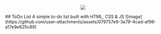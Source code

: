 <p align="center">
  <img src="https://img.icons8.com/color/48/000000/magritte.png"/>
</p>
## ToDo List
A simple to-do list built with HTML, CSS & JS
![image](https://github.com/user-attachments/assets/079757e9-3a79-4cad-af96-a17e9e825c89)

